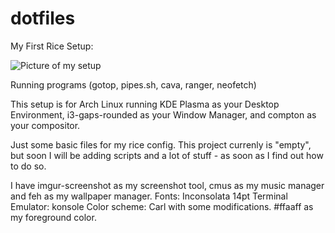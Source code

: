 # dotfiles
My First Rice Setup:

![Picture of my setup](https://i.imgur.com/cBr9unV.png)

Running programs (gotop, pipes.sh, cava, ranger, neofetch)

This setup is for Arch Linux running KDE Plasma as your Desktop Environment, i3-gaps-rounded as your Window Manager, and compton as your compositor.

Just some basic files for my rice config. This project currenly is "empty", but soon I will be adding scripts and a lot of stuff - as soon as I find out how to do so.

I have imgur-screenshot as my screenshot tool, cmus as my music manager and feh as my wallpaper manager.
Fonts: Inconsolata 14pt
Terminal Emulator: konsole
Color scheme: Carl with some modifications. #ffaaff as my foreground color.
